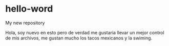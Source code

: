 # hello-word
My new repository

Hola, soy nuevo en esto pero de verdad me gustaria llevar un mejor control de mis archivos, me gustan mucho los tacos mexicanos y la swiming.
